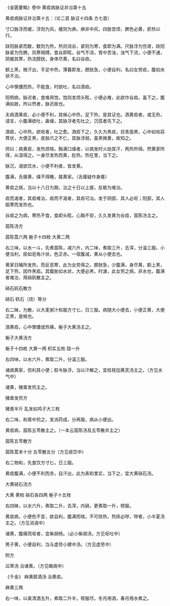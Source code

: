 《金匮要略》卷中 黄疸病脉证并治第十五

黄疸病脉证并治第十五：（论二首 脉证十四条 方七首） 

寸口脉浮而缓，浮则为风，缓则为痹。痹非中风，四肢苦烦，脾色必黄，瘀热以行。

趺阳脉紧而数，数则为热，热则消谷，紧则为寒，食即为满。尺脉浮为伤肾，趺阳脉紧为伤脾。风寒相搏，食谷即眩，谷气不消，胃中苦浊，浊气下流，小便不通，阴被其寒，热流膀胱，身体尽黄，名曰谷疸。

额上黑，微汗出，手足中热，薄暮即发，膀胱急，小便自利，名曰女劳疸，腹如水状不治。

心中懊憹而热，不能食，时欲吐，名曰酒疸。

阳明病，脉迟者，食难用饱，饱则发烦头眩，小便必难，此欲作谷疸。虽下之，腹满如故，所以然者，脉迟故也。

夫病酒黄疸，必小便不利，其候心中热，足下热，是其证也。酒黄疸者，或无热，请言，小腹满欲吐，鼻燥，其脉浮者先吐之，沉弦者先下之。

酒疸，心中热，欲呕者，吐之愈。酒疸下之，久久为黑疸，目青面黑，心中如啖蒜薺状，大便正黑，皮肤爪之不仁，其脉浮弱，虽黑微黄，故知之。

师曰：病黄疸，发热烦喘，胸满口燥者，以病发时火劫其汗，两热所得。然黄家所得，从湿得之。一身尽发热而黄，肚热，热在里，当下之。

脉沉，渴欲饮水，小便不利者，皆发黄。

腹满，舌痿黄，燥不得睡，属黄家。（舌痿疑作身痿）

黄疸之病，当以十八日为期，治之十日以上瘥，反极为难治。

疸而渴者，其疸难治，疸而不渴者，其疸可治。发于阴部，其人必呕；阳部，其人振寒而发热也。

谷疸之为病，寒热不食，食即头眩，心胸不安，久久发黄为谷疸，茵陈汤主之。

茵陈汤方 

茵陈蒿六两 梔子十四枚 大黄二两

右三味，以水一斗，先煮茵陈，减六升，内二味，煮取三升，去滓，分温三服。小便当利，尿如皂角汁状，色正赤。一宿腹减，黄从小便去也。

黄家日晡所发热，而反恶寒，此为女劳得之。膀胱急，少腹满，身尽黄，额上黑，足下热，因作黑疸。其腹胀如水状，大便必黑，时溏，此女劳之病，非水也，腹满者难治，用硝矾散主之。

硝石矾石散方 

硝石 矾石（烧）等分

右二昧，为散，以大麦粥汁和服方寸匕，日三服。病随大小便去，小便正黄，大便正黑，是候也。

酒黄疸，心中懊憹或热痛，梔子大黄汤主之。

梔子大黄汤方 

梔子十四枚 大黄一两 枳实五枚 豉一升

右四味，以水六升，煮取二升，分温三服。

诸病黄家，但利其小便；假令脉浮，当以汗解之，宜桂枝加黄芪汤主之。（方见水气中）

诸黄，猪膏发煎主之。

猪膏发煎方 

猪膏半斤 乱发如鸡子大三枚

右二味，和膏中煎之，发消药成，分再服，病从小便出。

黄疸病，茵陈五苓散主之。（一本云茵陈汤及五苓散并主之）

茵陈五苓散方 

茵陈蒿末十分 五苓散五分（方见痰饮中）

右二物和，先食饮方寸匕，日三服。

黄疸腹满，小便不利而赤，自汗出，此为表和里实，当下之，宜大黄硝石汤。

大黄硝石汤方 

大黄 黄柏 硝石各四两 梔子十五枚

右四昧，以水六升，煮取二升，去滓，内硝，更煮取一升，顿服。

黄疸病，小便色不变，欲自利，腹满而喘，不可除热，热除必哕，哕者，小半夏汤主之。（方见消渴中）

诸黄，腹痛而呕者，宜柴胡杨。（必小柴胡汤，方见呕吐中）

男子黄，小便自利，当与虚劳小建中汤。（方见虚劳中）

附方

瓜蒂汤 治诸黄。（方见暍病中）

《千金》 麻黄醇酒汤 治黄疸。

麻黄三两

右一味，以美清酒五升，煮取二升半，顿服尽。冬月用酒，春月用水煮之。

